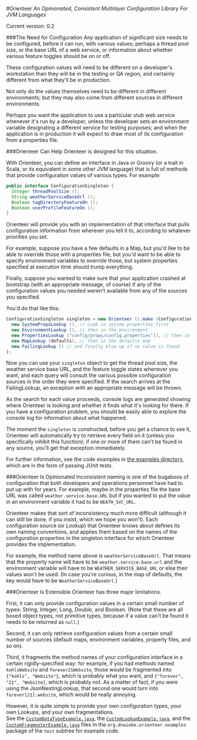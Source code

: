 #Orienteer
_An Opinionated, Consistent Multilayer Configuration Library_
_For JVM Languages_

Current version: 0.2

###The Need for Configuration
Any application of significant size needs to be configured,
before it can run, with various values; perhaps a thread pool
size, or the base URL of a web service, or information about
whether various feature toggles should be on or off.

These configuration values will need to be different on a
developer's workstation than they will be in the testing or
QA region, and certainly different from what they'll be in
production.

Not only do the values themselves need to be different in
different environments; but they may also come from different
sources in different environments.

Perhaps you want the
application to use a particular stub web service whenever
it's run by a developer, unless the developer sets an
environment variable designating a different service for
testing purposes; and when the application is in production
it will expect to draw most of its configuration from a
properties file.

###Orienteer Can Help
Orienteer is designed for this situation.

With Orienteer, you can define an interface in Java or
Groovy (or a trait in Scala, or its equivalent in some other
JVM language) that is full of methods that provide
configuration values of various types. For example:

```java
public interface ConfigurationSingleton {
  Integer threadPoolSize ();
  String weatherServiceBaseUrl ();
  Boolean tagDirectoryFeatureOn ();
  Boolean userProfileFeatureOn ();
}
```

Orienteer will provide you with an implementation of that
interface that pulls configuration information from wherever
you tell it to, according to whatever priorities you set.

For example, suppose you have a few defaults in a Map, but
you'd like to be able to override those with a properties file,
but you'd want to be able to specify environment variables to
override those, but system properties specified at execution
time should trump everything.

Finally, suppose you wanted to make sure that your application
crashed at bootstrap (with an appropriate message, of course)
if any of the configuration values you needed weren't
available from any of the sources you specified.

You'd do that like this:

```java
ConfigurationSingleton singleton = new Orienteer ().make (ConfigurationSingleton.class,
  new SystemPropsLookup (), // Look in system properties first
  new EnvironmentLookup (), // then in the environment
  new PropertiesLookup ("config/props/config.properties")), // then in this resource file
  new MapLookup (defaults), // then in the defaults map
  new FailingLookup () // and finally blow up if no value is found
);
```

Now you can use your ```singleton``` object to get the thread
pool size, the weather service base URL, and the feature toggle
states whenever you want, and each query will consult the
various possible configuration sources in the order they were
specified. If the search arrives at the FailingLookup, an
exception with an appropriate message will be thrown.

As the search for each value proceeds, console logs are
generated showing where Orienteer is looking and whether it
finds what it's looking for there.  If you have a configuration
problem, you should be easily able to explore the console log
for information about what happened.

The moment the ```singleton``` is constructed, before you get
a chance to see it, Orienteer will automatically try to 
retrieve every field on it (unless you specifically inhibit
this function); if one or more of them can't be found in any
source, you'll get that exception immediately.

For further information, see the code examples in
[the examples directory](https://github.com/dnwiebe/Orienteer/blob/master/src/test/java/org/dnwiebe/orienteer/examples "the examples directory"),
which are in the form of passing JUnit tests.


###Orienteer Is Opinionated
Inconsistent naming is one of the bugaboos of configuration
that both developers and operations personnel have had to
put up with for years.  For example, maybe in the properties
file the base URL was called ```weather.service.base.URL```
but if you wanted to put the value in an environment variable
it had to be ```WEATH_SVC_URL```.

Orienteer makes that sort of inconsistency much more difficult
(although it can still be done, if you insist, which we hope you
won't).  Each configuration source (or _Lookup_) that Orienteer 
knows about defines its own naming conventions, and applies
them based on the names of the configuration properties in
the singleton interface for which Orienteer provides the
implementation.

For example, the method name above is ```weatherServiceBaseUrl```.
That means that the property name will have to be ```weather.service.base.url``` 
and the environment variable
will have to be ```WEATHER_SERVICE_BASE_URL``` or else their
values won't be used.  (In case you're curious, in the map
of defaults, the key would have to be ```WeatherServiceBaseUrl```.)

###Orienteer Is Extensible
Orienteer has three major limitations.

First, it can only
provide configuration values in a certain small number of
types: String, Integer, Long, Double, and Boolean. (Note
that these are all boxed object types, not primitive types,
because if a value can't be found it needs to be returned
as ```null```.)

Second, it can only retrieve configuration values from a
certain small number of sources (default maps, environment
variables, property files, and so on).

Third, it fragments the method names of your configuration interface
in a certain rigidly-specified way: for example, if you had methods
named ```kohlsWebsite``` and ```forever21Website```, those would be
fragmented into ```{"kohls", "Website"}```, which is probably what
you want, and ```{"forever", "21", "Website}```, which is probably not.
As a matter of fact, if you were using the JsonNestingLookup, that
second one would turn into ```forever[21].website```, which would be
really annoying.

However, it is quite simple to provide your own
configuration types, your own Lookups, and your own fragmentations.  
See the 
[```CustomDataTypeExample.java```](https://github.com/dnwiebe/Orienteer/blob/master/src/test/java/org/dnwiebe/orienteer/examples/CustomDataTypeExample.java "CustomDataTypeExample.java"),
the 
[```CustomLookupExample.java```](https://github.com/dnwiebe/Orienteer/blob/master/src/test/java/org/dnwiebe/orienteer/examples/CustomLookupExample.java "CustomLookupExample.java"),
and the
[```CustomFragmenterExample.java```](https://github.com/dnwiebe/Orienteer/blob/master/src/test/java/org/dnwiebe/orienteer/examples/CustomFragmenterExample.java "CustomFragmenterExample.java")
files in the ```org.dnwiebe.orienteer.examples``` package of 
the ```test``` subtree for example code.
